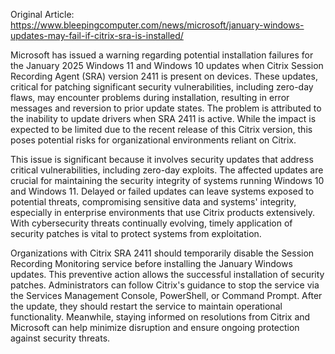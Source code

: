 Original Article: https://www.bleepingcomputer.com/news/microsoft/january-windows-updates-may-fail-if-citrix-sra-is-installed/

Microsoft has issued a warning regarding potential installation failures for the January 2025 Windows 11 and Windows 10 updates when Citrix Session Recording Agent (SRA) version 2411 is present on devices. These updates, critical for patching significant security vulnerabilities, including zero-day flaws, may encounter problems during installation, resulting in error messages and reversion to prior update states. The problem is attributed to the inability to update drivers when SRA 2411 is active. While the impact is expected to be limited due to the recent release of this Citrix version, this poses potential risks for organizational environments reliant on Citrix.

This issue is significant because it involves security updates that address critical vulnerabilities, including zero-day exploits. The affected updates are crucial for maintaining the security integrity of systems running Windows 10 and Windows 11. Delayed or failed updates can leave systems exposed to potential threats, compromising sensitive data and systems' integrity, especially in enterprise environments that use Citrix products extensively. With cybersecurity threats continually evolving, timely application of security patches is vital to protect systems from exploitation.

Organizations with Citrix SRA 2411 should temporarily disable the Session Recording Monitoring service before installing the January Windows updates. This preventive action allows the successful installation of security patches. Administrators can follow Citrix's guidance to stop the service via the Services Management Console, PowerShell, or Command Prompt. After the update, they should restart the service to maintain operational functionality. Meanwhile, staying informed on resolutions from Citrix and Microsoft can help minimize disruption and ensure ongoing protection against security threats.